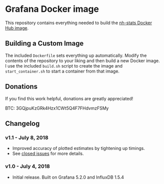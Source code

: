 # Grafana Docker image

This repository contains everything needed to build the [nh-stats Docker Hub image](https://hub.docker.com/r/thechunter/nh-stats/).

## Building a Custom Image

The included `Dockerfile` sets everything up automatically. Modify the contents of the repository to your liking and then build a new Docker image. I use the included `build.sh` script to create the image and `start_container.sh` to start a container from that image.

## Donations

If you find this work helpful, donations are greatly appreciated!

BTC: 3GQjpuKzGRk4Hzx1CWt5Q4F7FHdvmzFSMy

## Changelog

### v1.1 - July 8, 2018
* Improved accuracy of plotted estimates by tightening up timings.
* See [closed issues](https://github.com/thechunter/nh-stats-docker/milestone/1?closed=1) for more details.

### v1.0 - July 4, 2018
* Initial release. Built on Grafana 5.2.0 and InfluxDB 1.5.4